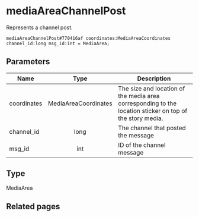 # mediaAreaChannelPost
Represents a channel post.

```
mediaAreaChannelPost#770416af coordinates:MediaAreaCoordinates channel_id:long msg_id:int = MediaArea;
```

## Parameters
| Name | Type | Description |
| ---- | :----: | ----------- |
| coordinates | MediaAreaCoordinates | The size and location of the media area corresponding to the location sticker on top of the story media. |
| channel_id | long | The channel that posted the message |
| msg_id | int | ID of the channel message |


## Type
MediaArea

## Related pages

